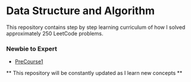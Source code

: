 # Data Structure and Algorithm 

This repository contains step by step learning curriculum of how I solved approximately 250 LeetCode problems.

### Newbie to Expert

- [PreCourse1](https://github.com/karthikraja95/S30/tree/master/s30/PreCourse1)


** This repository will be constantly updated as I learn new concepts **